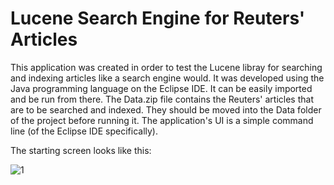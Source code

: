 # Lucene Search Engine for Reuters' Articles

This application was created in order to test the Lucene libray for searching and indexing articles like a search engine would.
It was developed using the Java programming language on the Eclipse IDE. It can be easily imported and be run from there.
The Data.zip file contains the Reuters' articles that are to be searched and indexed. They should be moved into the Data folder
of the project before running it.
The application's UI is a simple command line (of the Eclipse IDE specifically).

The starting screen looks like this:

![1](https://user-images.githubusercontent.com/105225491/177014656-dbbc24e6-f31a-4b5d-a1c8-76237e83425a.png)

